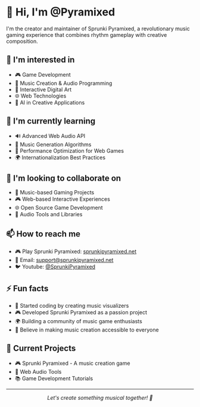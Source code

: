 # 👋 Hi, I'm @Pyramixed

I'm the creator and maintainer of Sprunki Pyramixed, a revolutionary music gaming experience that combines rhythm gameplay with creative composition.

## 👀 I'm interested in
- 🎮 Game Development
- 🎵 Music Creation & Audio Programming
- 🎨 Interactive Digital Art
- 🌐 Web Technologies
- 🤖 AI in Creative Applications

## 🌱 I'm currently learning
- 🔊 Advanced Web Audio API
- 🎹 Music Generation Algorithms
- 🚀 Performance Optimization for Web Games
- 🌍 Internationalization Best Practices

## 💞️ I'm looking to collaborate on
- 🎵 Music-based Gaming Projects
- 🎮 Web-based Interactive Experiences
- 🌐 Open Source Game Development
- 🔧 Audio Tools and Libraries

## 📫 How to reach me
- 🎮 Play Sprunki Pyramixed: [sprunkipyramixed.net](https://sprunkipyramixed.net/)
- 📧 Email: [support@sprunkipyramixed.net](mailto:support@sprunkipyramixed.net)
- 🐦 Youtube: [@SprunkiPyramixed](https://www.youtube.com/@SprunkiPyramixed)

## ⚡ Fun facts
- 🎵 Started coding by creating music visualizers
- 🎮 Developed Sprunki Pyramixed as a passion project
- 🌍 Building a community of music game enthusiasts
- 🎨 Believe in making music creation accessible to everyone

## 🎯 Current Projects
- 🎮 Sprunki Pyramixed - A music creation game
- 🔧 Web Audio Tools
- 📚 Game Development Tutorials

---

<p align="center">
  <i>Let's create something musical together! 🎵</i>
</p>
